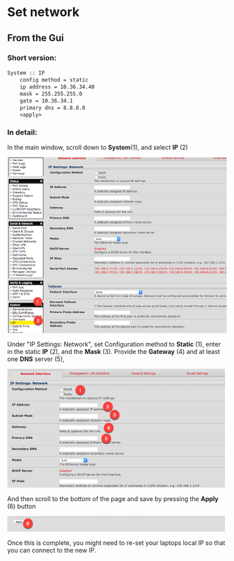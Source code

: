 # Set network

## From the Gui

### Short version: 
```
System :: IP
    config method = static
    ip address = 10.36.34.40
    mask = 255.255.255.0
    gate = 10.36.34.1
    primary dns = 8.8.8.8
    <apply>
```

### In detail: 

In the main window, scroll down to **System**(1), and select **IP** (2)

<img src="img/net01.png" width="700" alt="">

Under "IP Settings: Network", set Configuration method to **Static** (1), enter in the static **IP** (2), and the **Mask** (3).  Provide the **Gateway** (4) and at least one **DNS** server (5),

<img src="img/net02.png" width="500" alt="">

And then scroll to the bottom of the page and save by pressing the **Apply** (6) button

<img src="img/net03.png" width="500" alt="">

Once this is complete, you might need to re-set your laptops local IP so that you can connect to the new IP.  